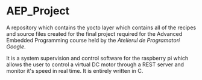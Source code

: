 # AEP_Project

A repository which contains the yocto layer which contains all of the recipes and source files created for the final project required for the Advanced Embedded Programming course held by the *Atelierul de Programatori Google*.

It is a system supervision and control software for the raspberry pi which allows the user to control a virtual DC motor through a REST server and monitor it's speed in real time. It is entirely written in C. 



